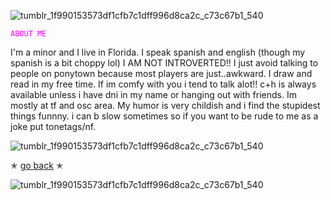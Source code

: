 ![tumblr_1f990153573df1cfb7c1dff996d8ca2c_c73c67b1_540](https://github.com/user-attachments/assets/8c233cf1-c70c-4fa5-aaeb-fc03222f04af)

<code style="color : magenta">ABOUT ME</code>

I'm a minor and I live in Florida. I speak spanish and english (though my spanish is a bit choppy lol)
I AM NOT INTROVERTED!! I just avoid talking to people on ponytown because most players are just..awkward. I draw and read in my free time. If im comfy with you i tend to talk alot!!
c+h is always available unless i have dni in my name or hanging out with friends. Im mostly at tf and osc area. My humor is very childish and i find the stupidest things funnny. i can b 
slow sometimes so if you want to be rude to me as a joke put tonetags/nf.

![tumblr_1f990153573df1cfb7c1dff996d8ca2c_c73c67b1_540](https://github.com/user-attachments/assets/42f44e6f-d771-471c-8788-90af72438432)

✭ [go back](https://github.com/mvffinz) ✭

![tumblr_1f990153573df1cfb7c1dff996d8ca2c_c73c67b1_540](https://github.com/user-attachments/assets/6bba36df-3e82-43ae-b868-698f261f5570)
